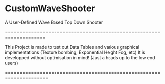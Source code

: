 # CustomWaveShooter
A User-Defined Wave Based Top Down Shooter

====================================================================

This Project is made to test out Data Tables and various graphical implementations (Texture bombing, Exponential Height Fog, etc)
It is developped without optimisation in mind! (Just a heads up to the low end users)

=====================================================================
